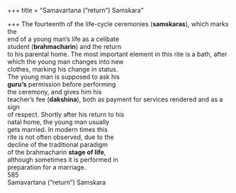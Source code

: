 +++
title = "Samavartana (“return”) Samskara"

+++
The fourteenth of the life-cycle ceremonies (**samskaras**), which marks the  
end of a young man’s life as a celibate  
student (**brahmacharin**) and the return  
to his parental home. The most important element in this rite is a bath, after  
which the young man changes into new  
clothes, marking his change in status.  
The young man is supposed to ask his  
**guru’s** permission before performing  
the ceremony, and gives him his  
teacher’s fee (**dakshina**), both as payment for services rendered and as a sign  
of respect. Shortly after his return to his  
natal home, the young man usually  
gets married. In modern times this  
rite is not often observed, due to the  
decline of the traditional paradigm  
of the brahmacharin **stage of life**,  
although sometimes it is performed in  
preparation for a marriage.  
585  
Samavartana (“return”) Samskara